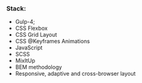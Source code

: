 ### Stack:
* Gulp-4;
* CSS Flexbox
* CSS Grid Layout
* CSS @Keyframes Animations
* JavaScript
* SCSS
* MixItUp
* BEM methodology
* Responsive, adaptive and cross-browser layout
